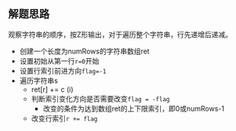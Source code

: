 ## 解题思路

观察字符串的顺序，按Z形输出，对于遍历整个字符串，行先递增后递减。

* 创建一个长度为numRows的字符串数组ret
* 设置初始从第一行`r=0`开始
* 设置行索引前进方向`flag=-1`
* 遍历字符串s
    * ret[r] += c (i)
    * 判断索引变化方向是否需要改变`flag = -flag`
        * 改变的条件为达到数组ret的上下限索引，即0或numRows-1
    * 改变行索引`r += flag`